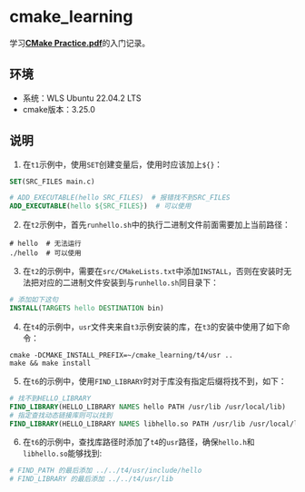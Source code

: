 # cmake_learning

学习[**CMake Practice.pdf**](./CMake%20Practice.pdf)的入门记录。

## 环境

- 系统：WLS Ubuntu 22.04.2 LTS
- cmake版本：3.25.0

## 说明

1. 在`t1`示例中，使用`SET`创建变量后，使用时应该加上`${}`：

``` cmake
SET(SRC_FILES main.c)

# ADD_EXECUTABLE(hello SRC_FILES)  # 报错找不到SRC_FILES
ADD_EXECUTABLE(hello ${SRC_FILES})  # 可以使用
```

2. 在`t2`示例中，首先`runhello.sh`中的执行二进制文件前面需要加上当前路径：

``` shell
# hello  # 无法运行
./hello  # 可以使用
```

3. 在`t2`的示例中，需要在`src/CMakeLists.txt`中添加`INSTALL`，否则在安装时无法把对应的二进制文件安装到与`runhello.sh`同目录下：

``` cmake
# 添加如下这句
INSTALL(TARGETS hello DESTINATION bin)
```

4. 在`t4`的示例中，`usr`文件夹来自`t3`示例安装的库，在`t3`的安装中使用了如下命令：
``` shell
cmake -DCMAKE_INSTALL_PREFIX=~/cmake_learning/t4/usr ..
make && make install
```

5. 在`t6`的示例中，使用`FIND_LIBRARY`时对于库没有指定后缀将找不到，如下：
``` cmake
# 找不到HELLO_LIBRARY
FIND_LIBRARY(HELLO_LIBRARY NAMES hello PATH /usr/lib /usr/local/lib)
# 指定查找动态链接库则可以找到
FIND_LIBRARY(HELLO_LIBRARY NAMES libhello.so PATH /usr/lib /usr/local/lib)
```

6. 在`t6`的示例中，查找库路径时添加了`t4`的`usr`路径，确保`hello.h`和`libhello.so`能够找到:
``` cmake
# FIND_PATH 的最后添加 ../../t4/usr/include/hello
# FIND_LIBRARY 的最后添加 ../../t4/usr/lib
```
